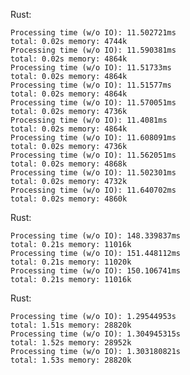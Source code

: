 
Rust:

	Processing time (w/o IO): 11.502721ms
	total: 0.02s memory: 4744k
	Processing time (w/o IO): 11.590381ms
	total: 0.02s memory: 4864k
	Processing time (w/o IO): 11.51733ms
	total: 0.02s memory: 4864k
	Processing time (w/o IO): 11.51577ms
	total: 0.02s memory: 4864k
	Processing time (w/o IO): 11.570051ms
	total: 0.02s memory: 4736k
	Processing time (w/o IO): 11.4081ms
	total: 0.02s memory: 4864k
	Processing time (w/o IO): 11.608091ms
	total: 0.02s memory: 4736k
	Processing time (w/o IO): 11.562051ms
	total: 0.02s memory: 4868k
	Processing time (w/o IO): 11.502301ms
	total: 0.02s memory: 4732k
	Processing time (w/o IO): 11.640702ms
	total: 0.02s memory: 4860k

Rust:

	Processing time (w/o IO): 148.339837ms
	total: 0.21s memory: 11016k
	Processing time (w/o IO): 151.448112ms
	total: 0.21s memory: 11020k
	Processing time (w/o IO): 150.106741ms
	total: 0.21s memory: 11016k

Rust:

	Processing time (w/o IO): 1.29544953s
	total: 1.51s memory: 28820k
	Processing time (w/o IO): 1.304945315s
	total: 1.52s memory: 28952k
	Processing time (w/o IO): 1.303180821s
	total: 1.53s memory: 28820k
